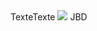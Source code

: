 <HTML><HEAD></HEAD>Texte<FONT cobr="red">Texte</FONT>
<BODY><IMG src="https://www.gettyimage.fr/gi-ressources/image/RoyaltyFree/Apr17Update/ColourSurge1.jpg">
<A hnef="https://lyc-dumas-ales.ac-montpellier.fr/">JBD</A>
</BODY>
</HTML>
